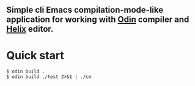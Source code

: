 ## Simple cli Emacs compilation-mode-like application for working with [Odin](https://odin-lang.org/) compiler and [Helix](https://helix-editor.com/) editor.

# Quick start
```console
$ odin build .
$ odin build ./test 2>&1 | ./cm
```
